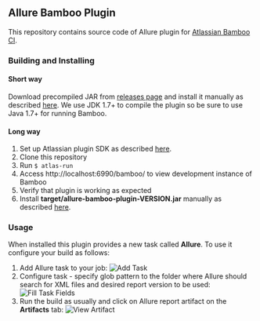 ## Allure Bamboo Plugin

This repository contains source code of Allure plugin for [Atlassian Bamboo CI](https://www.atlassian.com/software/bamboo).

### Building and Installing
#### Short way
Download precompiled JAR from [releases page](https://github.com/allure-framework/allure-bamboo-plugin/releases) and install it manually as described [here](https://confluence.atlassian.com/display/UPM/Installing+add-ons#Installingadd-ons-Installingbyfileupload). We use JDK 1.7+ to compile the plugin so be sure to use Java 1.7+ for running Bamboo.
#### Long way
1. Set up Atlassian plugin SDK as described [here](https://developer.atlassian.com/display/DOCS/Set+up+the+Atlassian+Plugin+SDK+and+Build+a+Project).
2. Clone this repository
3. Run `$ atlas-run`
4. Access http://localhost:6990/bamboo/ to view development instance of Bamboo
5. Verify that plugin is working as expected
6. Install **target/allure-bamboo-plugin-VERSION.jar** manually as described [here](https://confluence.atlassian.com/display/UPM/Installing+add-ons#Installingadd-ons-Installingbyfileupload).

### Usage
When installed this plugin provides a new task called **Allure**. To use it configure your build as follows:
1. Add Allure task to your job:
![Add Task](https://raw.githubusercontent.com/allure-framework/allure-bamboo-plugin/master/img/add_task.png)
2. Configure task - specify glob pattern to the folder where Allure should search for XML files and desired report version to be used:
![Fill Task Fields](https://raw.githubusercontent.com/allure-framework/allure-bamboo-plugin/master/img/task_fields.png)
3. Run the build as usually and click on Allure report artifact on the **Artifacts** tab:
![View Artifact](https://raw.githubusercontent.com/allure-framework/allure-bamboo-plugin/master/img/view_artifact.png)